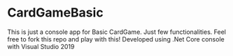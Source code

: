 # CardGameBasic
This is just a console app for Basic CardGame. Just few functionalities. Feel free to fork this repo and play with this!
Developed using .Net Core console with Visual Studio 2019
